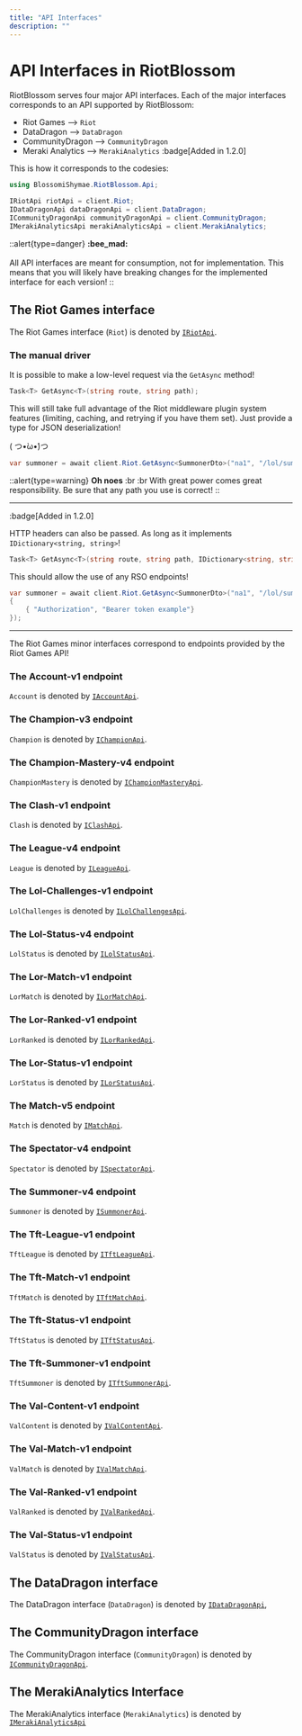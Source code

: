 ```yaml
---
title: "API Interfaces"
description: ""
---
```


# API Interfaces in RiotBlossom

RiotBlossom serves four major API interfaces. Each of the major interfaces corresponds to an API supported by RiotBlossom:
- Riot Games --> `Riot`
- DataDragon --> `DataDragon`
- CommunityDragon --> `CommunityDragon`
- Meraki Analytics --> `MerakiAnalytics` :badge[Added in 1.2.0]

This is how it corresponds to the codesies:

```csharp
using BlossomiShymae.RiotBlossom.Api;

IRiotApi riotApi = client.Riot;
IDataDragonApi dataDragonApi = client.DataDragon;
ICommunityDragonApi communityDragonApi = client.CommunityDragon;
IMerakiAnalyticsApi merakiAnalyticsApi = client.MerakiAnalytics;
```

::alert{type=danger}
**:bee_mad:**
<br>
<br>
All API interfaces are meant for consumption, not for implementation. 
This means that you will likely have breaking changes for the implemented interface for each version!
::

## The Riot Games interface

The Riot Games interface (`Riot`) is denoted by [`IRiotApi`](https://github.com/BlossomiShymae/RiotBlossom/blob/master/BlossomiShymae.RiotBlossom/Api/RiotApi.cs).

### The manual driver

It is possible to make a low-level request via the `GetAsync` method!

```csharp
Task<T> GetAsync<T>(string route, string path);
```

This will still take full advantage of the Riot middleware plugin system features (limiting, caching, and retrying if you have them set). Just provide a type for JSON deserialization! 

( つ•̀ω•́)つ

```csharp
var summoner = await client.Riot.GetAsync<SummonerDto>("na1", "/lol/summoner/v4/summoners/by-name/uwuie time");
```

::alert{type=warning}
**Oh noes** :br
:br
With great power comes great responsibility. Be sure that any path you use is correct!
::

---

:badge[Added in 1.2.0]

HTTP headers can also be passed. As long as it implements `IDictionary<string, string>`!

```csharp
Task<T> GetAsync<T>(string route, string path, IDictionary<string, string> headers);
```

This should allow the use of any RSO endpoints!

```csharp
var summoner = await client.Riot.GetAsync<SummonerDto>("na1", "/lol/summoner/v4/summoners/me", new Dictionary<string, string> 
{
    { "Authorization", "Bearer token example"}
});
```

---

The Riot Games minor interfaces correspond to endpoints provided by the Riot Games 
API!

### The Account-v1 endpoint

`Account` is denoted by [`IAccountApi`](https://github.com/BlossomiShymae/RiotBlossom/blob/master/BlossomiShymae.RiotBlossom/Api/Riot/AccountApi.cs).

### The Champion-v3 endpoint

`Champion` is denoted by [`IChampionApi`](https://github.com/BlossomiShymae/RiotBlossom/blob/master/BlossomiShymae.RiotBlossom/Api/Riot/ChampionApi.cs).

### The Champion-Mastery-v4 endpoint

`ChampionMastery` is denoted by [`IChampionMasteryApi`](https://github.com/BlossomiShymae/RiotBlossom/blob/master/BlossomiShymae.RiotBlossom/Api/Riot/ChampionMasteryApi.cs).

### The Clash-v1 endpoint

`Clash` is denoted by [`IClashApi`](https://github.com/BlossomiShymae/RiotBlossom/blob/master/BlossomiShymae.RiotBlossom/Api/Riot/ClashApi.cs).

### The League-v4 endpoint

`League` is denoted by [`ILeagueApi`](https://github.com/BlossomiShymae/RiotBlossom/blob/master/BlossomiShymae.RiotBlossom/Api/Riot/LeagueApi.cs).

### The Lol-Challenges-v1 endpoint

`LolChallenges` is denoted by [`ILolChallengesApi`](https://github.com/BlossomiShymae/RiotBlossom/blob/master/BlossomiShymae.RiotBlossom/Api/Riot/LolChallengesApi.cs).

### The Lol-Status-v4 endpoint

`LolStatus` is denoted by [`ILolStatusApi`](https://github.com/BlossomiShymae/RiotBlossom/blob/master/BlossomiShymae.RiotBlossom/Api/Riot/LolStatusApi.cs).

### The Lor-Match-v1 endpoint

`LorMatch` is denoted by [`ILorMatchApi`](https://github.com/BlossomiShymae/RiotBlossom/blob/master/BlossomiShymae.RiotBlossom/Api/Riot/LorMatchApi.cs).

### The Lor-Ranked-v1 endpoint

`LorRanked` is denoted by [`ILorRankedApi`](https://github.com/BlossomiShymae/RiotBlossom/blob/master/BlossomiShymae.RiotBlossom/Api/Riot/LorRankedApi.cs).

### The Lor-Status-v1 endpoint

`LorStatus` is denoted by [`ILorStatusApi`](https://github.com/BlossomiShymae/RiotBlossom/blob/master/BlossomiShymae.RiotBlossom/Api/Riot/LorStatusApi.cs).

### The Match-v5 endpoint

`Match` is denoted by [`IMatchApi`](https://github.com/BlossomiShymae/RiotBlossom/blob/master/BlossomiShymae.RiotBlossom/Api/Riot/MatchApi.cs).

### The Spectator-v4 endpoint

`Spectator` is denoted by [`ISpectatorApi`](https://github.com/BlossomiShymae/RiotBlossom/blob/master/BlossomiShymae.RiotBlossom/Api/Riot/SpectatorApi.cs).

### The Summoner-v4 endpoint

`Summoner` is denoted by [`ISummonerApi`](https://github.com/BlossomiShymae/RiotBlossom/blob/master/BlossomiShymae.RiotBlossom/Api/Riot/SummonerApi.cs).

### The Tft-League-v1 endpoint

`TftLeague` is denoted by [`ITftLeagueApi`](https://github.com/BlossomiShymae/RiotBlossom/blob/master/BlossomiShymae.RiotBlossom/Api/Riot/TftLeagueApi.cs).

### The Tft-Match-v1 endpoint

`TftMatch` is denoted by [`ITftMatchApi`](https://github.com/BlossomiShymae/RiotBlossom/blob/master/BlossomiShymae.RiotBlossom/Api/Riot/TftMatchApi.cs).

### The Tft-Status-v1 endpoint

`TftStatus` is denoted by [`ITftStatusApi`](https://github.com/BlossomiShymae/RiotBlossom/blob/master/BlossomiShymae.RiotBlossom/Api/Riot/TftStatusApi.cs).

### The Tft-Summoner-v1 endpoint

`TftSummoner` is denoted by [`ITftSummonerApi`](https://github.com/BlossomiShymae/RiotBlossom/blob/master/BlossomiShymae.RiotBlossom/Api/Riot/TftSummonerApi.cs).

### The Val-Content-v1 endpoint

`ValContent` is denoted by [`IValContentApi`](https://github.com/BlossomiShymae/RiotBlossom/blob/master/BlossomiShymae.RiotBlossom/Api/Riot/ValContentApi.cs).

### The Val-Match-v1 endpoint

`ValMatch` is denoted by [`IValMatchApi`](https://github.com/BlossomiShymae/RiotBlossom/blob/master/BlossomiShymae.RiotBlossom/Api/Riot/ValMatchApi.cs).

### The Val-Ranked-v1 endpoint

`ValRanked` is denoted by [`IValRankedApi`](https://github.com/BlossomiShymae/RiotBlossom/blob/master/BlossomiShymae.RiotBlossom/Api/Riot/ValRankedApi.cs).

### The Val-Status-v1 endpoint

`ValStatus` is denoted by [`IValStatusApi`](https://github.com/BlossomiShymae/RiotBlossom/blob/master/BlossomiShymae.RiotBlossom/Api/Riot/ValStatusApi.cs).

## The DataDragon interface

The DataDragon interface (`DataDragon`) is denoted by [`IDataDragonApi`](https://github.com/BlossomiShymae/RiotBlossom/blob/master/BlossomiShymae.RiotBlossom/Api/DataDragonApi.cs),
 
## The CommunityDragon interface

The CommunityDragon interface (`CommunityDragon`) is denoted by [`ICommunityDragonApi`](https://github.com/BlossomiShymae/RiotBlossom/blob/master/BlossomiShymae.RiotBlossom/Api/CommunityDragonApi.cs).

## The MerakiAnalytics Interface

The MerakiAnalytics interface (`MerakiAnalytics`) is denoted by [`IMerakiAnalyticsApi`]([https://githuub.c](https://github.com/BlossomiShymae/RiotBlossom/blob/master/BlossomiShymae.RiotBlossom/Api/MerakiAnalyticsApi.cs))
